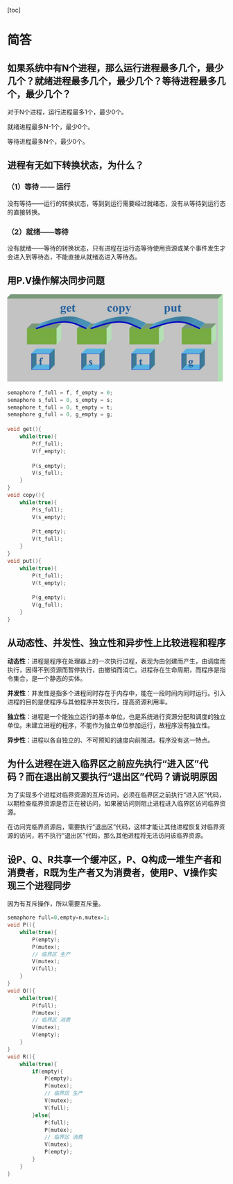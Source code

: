 [toc]

# 简答

## 如果系统中有N个进程，那么运行进程最多几个，最少几个？就绪进程最多几个，最少几个？等待进程最多几个，最少几个？

对于N个进程，运行进程最多1个，最少0个。

就绪进程最多N-1个，最少0个。

等待进程最多N个，最少0个。

## 进程有无如下转换状态，为什么？

### （1）等待 —— 运行

没有等待——运行的转换状态，等到到运行需要经过就绪态，没有从等待到运行态的直接转换。

### （2）就绪——等待

没有就绪——等待的转换状态，只有进程在运行态等待使用资源或某个事件发生才会进入到等待态，不能直接从就绪态进入等待态。

## 用P.V操作解决同步问题

![image-20211031151708319](./img/同步问题.png)

```c
semaphore f_full = f, f_empty = 0;
semaphore s_full = 0, s_empty = s;
semaphore t_full = 0, t_empty = t;
semaphore g_full = 0, g_empty = g;

void get(){
    while(true){
        P(f_full);
        V(f_empty);
        
        P(s_empty);
        V(s_full);
    }
}
void copy(){
    while(true){
        P(s_full);
        V(s_empty);
            
        P(t_empty);
        V(t_full);
    }
}
void put(){
    while(true){
        P(t_full);
        V(t_empty);
        
        P(g_empty);
        V(g_full);
    }
}
```



## 从动态性、并发性、独立性和异步性上比较进程和程序

**动态性**：进程是程序在处理器上的一次执行过程，表现为由创建而产生，由调度而执行，因得不到资源而暂停执行，由撤销而消亡。进程存在生命周期，而程序是指令集合，是一个静态的实体。

**并发性**：并发性是指多个进程同时存在于内存中，能在一段时间内同时运行。引入进程的目的是使程序与其他程序并发执行，提高资源利用率。

**独立性**：进程是一个能独立运行的基本单位，也是系统进行资源分配和调度的独立单位。未建立进程的程序，不能作为独立单位参加运行，故程序没有独立性。

**异步性**：进程以各自独立的、不可预知的速度向前推进。程序没有这一特点。

## 为什么进程在进入临界区之前应先执行“进入区”代码？而在退出前又要执行“退出区”代码？请说明原因

为了实现多个进程对临界资源的互斥访问，必须在临界区之前执行“进入区”代码，以期检查临界资源是否正在被访问，如果被访问则阻止进程进入临界区访问临界资源。

在访问完临界资源后，需要执行“退出区”代码，这样才能让其他进程恢复对临界资源的访问，若不执行“退出区”代码，那么其他进程将无法访问该临界资源。

## 设P、Q、R共享一个缓冲区，P、Q构成一堆生产者和消费者，R既为生产者又为消费者，使用P、V操作实现三个进程同步

因为有互斥操作，所以需要互斥量。

```c
semaphore full=0,empty=n,mutex=1;
void P(){
    while(true){
        P(empty);
        P(mutex);
        // 临界区 生产
        V(mutex);
        V(full);
    }
}
void Q(){
    while(true){
        P(full);
        P(mutex);
        // 临界区 消费
        V(mutex);
        V(empty);
    }
}
void R(){
    while(true){
        if(empty){
            P(empty);
            P(mutex);
            // 临界区 生产
            V(mutex);
            V(full);
        }else{
            P(full);
            P(mutex);
            // 临界区 消费
            V(mutex);
            P(empty);
        }
    }
}
```

